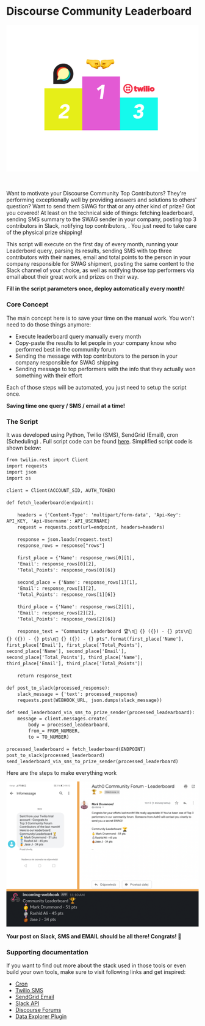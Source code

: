 # Discourse Community Leaderboard

![](/Assets/DiscourseLeaderboardCover.png)

<a href="https://www.discourse.org/"><img src="https://img.shields.io/badge/Discourse-Community-blueviolet" alt=""/></a>     <a href="https://www.discourse.org/plugins/data-explorer.html"><img src="https://img.shields.io/badge/Data-Explorer-blueviolet" alt=""/></a>   <a href="https://www.twilio.com/"><img src="https://img.shields.io/badge/Twilio-SMS-BLUEVIOLET" alt=""/></a>

Want to motivate your Discourse Community Top Contributors? They're performing exceptionally well by providing answers and solutions to others' question? Want to send them SWAG for that or any other kind of prize? Got you covered! At least on the technical side of things: fetching leaderboard, sending SMS summary to the SWAG sender in your company, posting top 3 contributors in Slack, notifying top contributors, . You just need to take care of the physical prize shipping!

This script will execute on the first day of every month, running your Leaderbord query, parsing its results, sending SMS with top three contributors with their names, email and total points to the person in your company responsible for SWAG shipment, posting the same content to the Slack channel of your choice, as well as notifying those top performers via email about their great work and prizes on their way.

**Fill in the script parameters once, deploy automatically every month!**

### Core Concept

The main concept here is to save your time on the manual work. You won't need to do those things anymore:

* Execute leaderboard query manually every month
* Copy-paste the results to let people in your company know who performed best in the community forum
* Sending the message with top contributors to the person in your company responsible for SWAG shipping
* Sending message to top performers with the info that they actually won something with their effort

Each of those steps will be automated, you just need to setup the script once.

**Saving time one query / SMS / email at a time!**

### The Script

It was developed using Python, Twilio (SMS), SendGrid (Email), cron (Scheduling) . Full script code can be found [here](https://github.com/konradsopala/discourse-community-leaderboard/blob/master/Script/leaderboard.py). Simplified script code is shown below:

```
from twilio.rest import Client
import requests
import json
import os

client = Client(ACCOUNT_SID, AUTH_TOKEN)

def fetch_leaderboard(endpoint):

	headers = {'Content-Type': 'multipart/form-data', 'Api-Key': API_KEY, 'Api-Username': API_USERNAME}
    request = requests.post(url=endpoint, headers=headers)

    response = json.loads(request.text)
    response_rows = response["rows"]

    first_place = {'Name': response_rows[0][1],
    'Email': response_rows[0][2],
    'Total_Points': response_rows[0][6]}

    second_place = {'Name': response_rows[1][1],
    'Email': response_rows[1][2],
    'Total_Points': response_rows[1][6]}

    third_place = {'Name': response_rows[2][1],
    'Email': response_rows[2][2],
    'Total_Points': response_rows[2][6]}

    response_text = "Community Leaderboard 🏆\n🥇 {} ({}) - {} pts\n🥈 {} ({}) - {} pts\n🥉 {} ({}) - {} pts".format(first_place['Name'], first_place['Email'], first_place['Total_Points'], second_place['Name'], second_place['Email'], second_place['Total_Points'], third_place['Name'], third_place['Email'], third_place['Total_Points'])

    return response_text

def post_to_slack(processed_response):
    slack_message = {'text': processed_response}
    requests.post(WEBHOOK_URL, json.dumps(slack_message))

def send_leaderboard_via_sms_to_prize_sender(processed_leadearboard):
    message = client.messages.create(
        body = processed_leadearboard,
        from_= FROM_NUMBER,
        to = TO_NUMBER)

processed_leaderboard = fetch_leaderboard(ENDPOINT)
post_to_slack(processed_leaderboard)
send_leaderboard_via_sms_to_prize_sender(processed_leaderboard)
```

Here are the steps to make everything work

![](/Assets/ScriptResults.png)

**Your post on Slack, SMS and EMAIL should be all there! Congrats! 🎉**

### Supporting documentation

If you want to find out more about the stack used in those tools or even build your own tools, make sure to visit following links and get inspired:

* [Cron](https://en.wikipedia.org/wiki/Cron) <br>
* [Twilio SMS](https://www.twilio.com/docs/sms/quickstart/python) <br>
* [SendGrid Email](https://sendgrid.com/docs/for-developers/sending-email/v3-python-code-example/) <br>
* [Slack API](https://api.slack.com/) <br>
* [Discourse Forums](https://www.discourse.org/) <br>
* [Data Explorer Plugin](https://meta.discourse.org/t/data-explorer-plugin/32566) <br>
